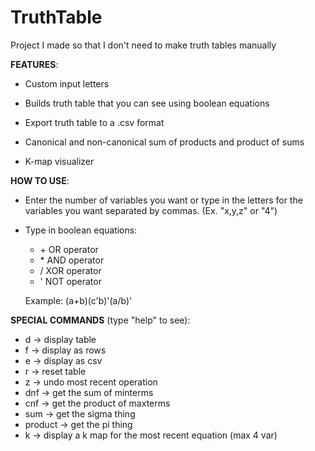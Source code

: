 # TruthTable
Project I made so that I don't need to make truth tables manually 

**FEATURES**:
- Custom input letters 

- Builds truth table that you can see using boolean equations

- Export truth table to a .csv format

- Canonical and non-canonical sum of products and product of sums

- K-map visualizer


**HOW TO USE**:
- Enter the number of variables you want or type in the letters for the variables you want separated by commas. (Ex. "x,y,z" or "4")

- Type in boolean equations:
  - \+ OR operator
  - \* AND operator
  - / XOR operator
  - ' NOT operator
  
  Example: (a+b)(c'b)'(a/b)'
  
**SPECIAL COMMANDS** (type "help" to see):
  - d       -> display table
  - f       -> display as rows
  - e       -> display as csv
  - r       -> reset table
  - z       -> undo most recent operation
  - dnf     -> get the sum of minterms
  - cnf     -> get the product of maxterms
  - sum     -> get the sigma thing
  - product -> get the pi thing
  - k       -> display a k map for the most recent equation (max 4 var)
